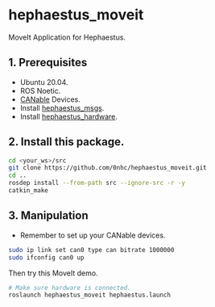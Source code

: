 # hephaestus_moveit
MoveIt Application for Hephaestus.

## 1. Prerequisites
* Ubuntu 20.04.
* ROS Noetic.
* [CANable](https://canable.io/) Devices.
* Install [hephaestus_msgs](https://github.com/purimagination/hephaestus_msgs).
* Install [hephaestus_hardware](https://github.com/purimagination/hephaestus_hardware).

## 2. Install this package.
```sh
cd <your_ws>/src
git clone https://github.com/0nhc/hephaestus_moveit.git
cd ..
rosdep install --from-path src --ignore-src -r -y
catkin_make
```

## 3. Manipulation
* Remember to set up your CANable devices.
```sh
sudo ip link set can0 type can bitrate 1000000
sudo ifconfig can0 up
```
Then try this MoveIt demo.</br>
```sh
# Make sure hardware is connected.
roslaunch hephaestus_moveit hephaestus.launch
```